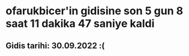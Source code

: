 # ofarukbicer'in gidisine son 5 gun 8 saat 11 dakika 47 saniye kaldi

## Gidis tarihi: 30.09.2022 :(
